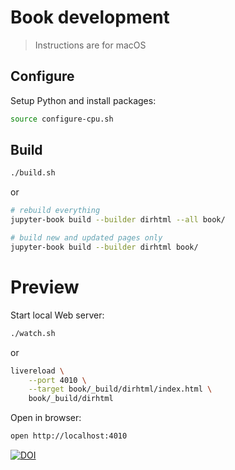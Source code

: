 # Book development

> Instructions are for macOS

## Configure

Setup Python and install packages:

```bash
source configure-cpu.sh
```

## Build

```bash
./build.sh
```

or

```bash
# rebuild everything
jupyter-book build --builder dirhtml --all book/

# build new and updated pages only
jupyter-book build --builder dirhtml book/
```

# Preview

Start local Web server:

```bash
./watch.sh
```

or

```bash
livereload \
    --port 4010 \
    --target book/_build/dirhtml/index.html \
    book/_build/dirhtml
```

Open in browser:

```bash
open http://localhost:4010
```
[![DOI](https://zenodo.org/badge/DOI/10.5281/zenodo.11155540.svg)](https://zenodo.org/doi/10.5281/zenodo.11155540)
